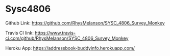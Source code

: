 # Sysc4806

Github Link: https://github.com/RhysMelanson/SYSC_4806_Survey_Monkey

Travis CI link: https://www.travis-ci.com/github/RhysMelanson/SYSC_4806_Survey_Monkey

Heroku App: https://addressbook-buddyinfo.herokuapp.com/
